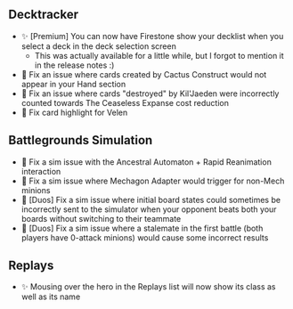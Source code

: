 ## Decktracker

-   ✨ [Premium] You can now have Firestone show your decklist when you select a deck in the deck selection screen
    -   This was actually available for a little while, but I forgot to mention it in the release notes :)
-   🐞 Fix an issue where cards created by Cactus Construct would not appear in your Hand section
-   🐞 Fix an issue where cards "destroyed" by Kil'Jaeden were incorrectly counted towards The Ceaseless Expanse cost reduction
-   🐞 Fix card highlight for Velen

## Battlegrounds Simulation

-   🐞 Fix a sim issue with the Ancestral Automaton + Rapid Reanimation interaction
-   🐞 Fix a sim issue where Mechagon Adapter would trigger for non-Mech minions
-   🐞 [Duos] Fix a sim issue where initial board states could sometimes be incorrectly sent to the simulator when your opponent beats both your boards without switching to their teammate
-   🐞 [Duos] Fix a sim issue where a stalemate in the first battle (both players have 0-attack minions) would cause some incorrect results

## Replays

-   ✨ Mousing over the hero in the Replays list will now show its class as well as its name
